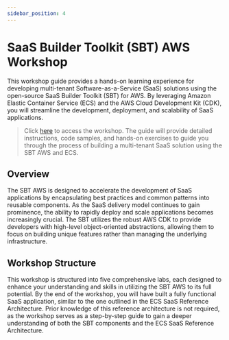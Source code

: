 ```yaml
---
sidebar_position: 4
---
```

# SaaS Builder Toolkit (SBT) AWS Workshop

This workshop guide provides a hands-on learning experience for developing multi-tenant Software-as-a-Service (SaaS) solutions using the open-source SaaS Builder Toolkit (SBT) for AWS. By leveraging Amazon Elastic Container Service (ECS) and the AWS Cloud Development Kit (CDK), you will streamline the development, deployment, and scalability of SaaS applications. 
>Click [here](https://catalog.us-east-1.prod.workshops.aws/workshops/236fe656-f781-4862-a1a9-51becf126857/en-US) to access the workshop. The guide will provide detailed instructions, code samples, and hands-on exercises to guide you through the process of building a multi-tenant SaaS solution using the SBT AWS and ECS.

## Overview

The SBT AWS is designed to accelerate the development of SaaS applications by encapsulating best practices and common patterns into reusable components. As the SaaS delivery model continues to gain prominence, the ability to rapidly deploy and scale applications becomes increasingly crucial. The SBT utilizes the robust AWS CDK to provide developers with high-level object-oriented abstractions, allowing them to focus on building unique features rather than managing the underlying infrastructure.

## Workshop Structure

This workshop is structured into five comprehensive labs, each designed to enhance your understanding and skills in utilizing the SBT AWS to its full potential. By the end of the workshop, you will have built a fully functional SaaS application, similar to the one outlined in the ECS SaaS Reference Architecture. Prior knowledge of this reference architecture is not required, as the workshop serves as a step-by-step guide to gain a deeper understanding of both the SBT components and the ECS SaaS Reference Architecture.